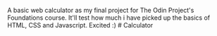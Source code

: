 A basic web calculator as my final project for The Odin Project's Foundations course.
It'll test how much i have picked up the basics of HTML, CSS and Javascript. 
Excited :) # Calculator
